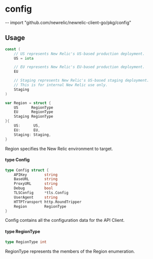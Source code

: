 # config
--
    import "github.com/newrelic/newrelic-client-go/pkg/config"


## Usage

```go
const (
	// US represents New Relic's US-based production deployment.
	US = iota

	// EU represents New Relic's EU-based production deployment.
	EU

	// Staging represents New Relic's US-based staging deployment.
	// This is for internal New Relic use only.
	Staging
)
```

```go
var Region = struct {
	US      RegionType
	EU      RegionType
	Staging RegionType
}{
	US:      US,
	EU:      EU,
	Staging: Staging,
}
```
Region specifies the New Relic environment to target.

#### type Config

```go
type Config struct {
	APIKey        string
	BaseURL       string
	ProxyURL      string
	Debug         bool
	TLSConfig     *tls.Config
	UserAgent     string
	HTTPTransport http.RoundTripper
	Region        RegionType
}
```

Config contains all the configuration data for the API Client.

#### type RegionType

```go
type RegionType int
```

RegionType represents the members of the Region enumeration.
